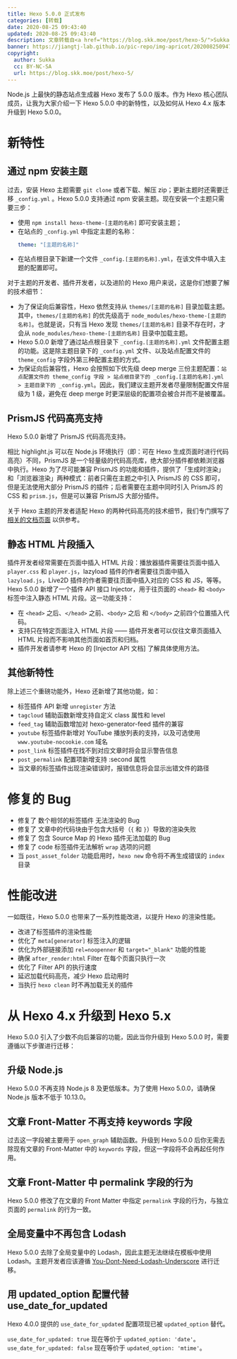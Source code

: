 ```yaml
---
title: Hexo 5.0.0 正式发布
categories: [转载]
date: 2020-08-25 09:43:40
updated: 2020-08-25 09:43:40
description: 文章转载自<a href="https://blog.skk.moe/post/hexo-5/">Sukka</a>，Sukka为hexo 5.0带来了许多特性🎉
banner: https://jiangtj-lab.github.io/pic-repo/img-apricot/20200825094705.png
copyright:
  author: Sukka
  cc: BY-NC-SA
  url: https://blog.skk.moe/post/hexo-5/
---
```


Node.js 上最快的静态站点生成器 Hexo 发布了 5.0.0 版本。作为 Hexo 核心团队成员，让我为大家介绍一下 Hexo 5.0.0 中的新特性，以及如何从 Hexo 4.x 版本升级到 Hexo 5.0.0。

<!-- more -->

# 新特性

## 通过 npm 安装主题

过去，安装 Hexo 主题需要 `git clone` 或者下载、解压 zip；更新主题时还需要迁移 `_config.yml` 。Hexo 5.0.0 支持通过 npm 安装主题。现在安装一个主题只需要三步：

- 使用 `npm install hexo-theme-[主题的名称]` 即可安装主题；
- 在站点的 `_config.yml` 中指定主题的名称：
  ```yml
  theme: "[主题的名称]"
  ```
- 在站点根目录下新建一个文件 `_config.[主题的名称].yml`，在该文件中填入主题的配置即可。

对于主题的开发者、插件开发者，以及进阶的 Hexo 用户来说，这是你们想要了解的技术细节：

- 为了保证向后兼容性，Hexo 依然支持从 `themes/[主题的名称]` 目录加载主题。其中，`themes/[主题的名称]` 的优先级高于 `node_modules/hexo-theme-[主题的名称]`。也就是说，只有当 Hexo 发现 `themes/[主题的名称]` 目录不存在时，才会从 `node_modules/hexo-theme-[主题的名称]` 目录中加载主题。
- Hexo 5.0.0 新增了通过站点根目录下 `_config.[主题的名称].yml` 文件配置主题的功能。这是除主题目录下的 `_config.yml` 文件、以及站点配置文件的 `theme_config` 字段外第三种配置主题的方式。
- 为保证向后兼容性，Hexo 会按照如下优先级 deep merge 三份主题配置：`站点配置文件的 theme_config 字段 > 站点根目录下的 _config.[主题的名称].yml > 主题目录下的 _config.yml`。因此，我们建议主题开发者尽量限制配置文件层级为 1 级，避免在 deep merge 时更深层级的配置项会被合并而不是被覆盖。

## PrismJS 代码高亮支持

Hexo 5.0.0 新增了 PrismJS 代码高亮支持。

相比 highlight.js 可以在 Node.js 环境执行（即：可在 Hexo 生成页面时进行代码高亮）不同，PrismJS 是一个轻量级的代码高亮库，绝大部分插件都依赖浏览器中执行。Hexo 为了尽可能兼容 PrismJS 的功能和插件，提供了「生成时渲染」和「浏览器渲染」两种模式：前者只需在主题之中引入 PrismJS 的 CSS 即可，但是无法使用大部分 PrismJS 的插件；后者需要在主题中同时引入 PrismJS 的 CSS 和 `prism.js`，但是可以兼容 PrismJS 大部分插件。

关于 Hexo 主题的开发者适配 Hexo 的两种代码高亮的技术细节，我们专门撰写了 [相关的文档页面](https://hexo.io/docs/syntax-highlight) 以供参考。

## 静态 HTML 片段插入

插件开发者经常需要在页面中插入 HTML 片段：播放器插件需要往页面中插入 `player.css` 和 `player.js`，lazyload 插件的作者需要往页面中插入 `lazyload.js`，Live2D 插件的作者需要往页面中插入对应的 CSS 和 JS，等等。Hexo 5.0.0 新增了一个插件 API 接口 Injector，用于往页面的 `<head>` 和 `<body>` 标签中注入静态 HTML 片段。这一功能支持：

- 在 `<head>` 之后、`</head>` 之前、`<body>` 之后 和 `</body>` 之前四个位置插入代码。
- 支持只在特定页面注入 HTML 片段 —— 插件开发者可以仅往文章页面插入 HTML 片段而不影响其他页面如首页和归档。
- 插件开发者请参考 Hexo 的 [Injector API 文档] 了解具体使用方法。

## 其他新特性

除上述三个重磅功能外，Hexo 还新增了其他功能，如：

- 标签插件 API 新增 `unregister` 方法
- `tagcloud` 辅助函数新增支持自定义 class 属性和 level
- `feed_tag` 辅助函数增加对 hexo-generator-feed 插件的兼容
- `youtube` 标签插件新增对 YouTube 播放列表的支持，以及可选使用 `www.youtube-nocookie.com` 域名
- `post_link` 标签插件在找不到对应文章时将会显示警告信息
- `post_permalink` 配置项新增支持 :second 属性
- 当文章的标签插件出现渲染错误时，报错信息将会显示出错文件的路径

# 修复的 Bug

- 修复了 数个相邻的标签插件 无法渲染的 Bug
- 修复了 文章中的代码块由于包含大括号（`{` 和 `}`）导致的渲染失败
- 修复了 包含 Source Map 的 Hexo 插件无法加载的 Bug
- 修复了 code 标签插件无法解析 `wrap` 选项的问题
- 当 `post_asset_folder` 功能启用时，`hexo new` 命令将不再生成错误的 `index` 目录

# 性能改进

一如既往，Hexo 5.0.0 也带来了一系列性能改进，以提升 Hexo 的渲染性能。

- 改进了标签插件的渲染性能
- 优化了 `meta[generator]` 标签注入的逻辑
- 优化为外部链接添加 `rel=noopenner` 和 `target="_blank"` 功能的性能
- 确保 `after_render:html` Filter 在每个页面只执行一次
- 优化了 Filter API 的执行速度
- 延迟加载代码高亮，减少 Hexo 启动用时
- 当执行 `hexo clean` 时不再加载无关的插件

# 从 Hexo 4.x 升级到 Hexo 5.x

Hexo 5.0.0 引入了少数不向后兼容的功能，因此当你升级到 Hexo 5.0.0 时，需要遵循以下步骤进行迁移：

## 升级 Node.js

Hexo 5.0.0 不再支持 Node.js 8 及更低版本。为了使用 Hexo 5.0.0，请确保 Node.js 版本不低于 10.13.0。

## 文章 Front-Matter 不再支持 keywords 字段

过去这一字段被主要用于 `open_graph` 辅助函数。升级到 Hexo 5.0.0 后你无需去除现有文章的 Front-Matter 中的 `keywords` 字段，但这一字段将不会再起任何作用。

## 文章 Front-Matter 中 permalink 字段的行为

Hexo 5.0.0 修改了在文章的 Front Matter 中指定 `permalink` 字段的行为，与独立页面的 `permalink` 的行为一致。

## 全局变量中不再包含 Lodash

Hexo 5.0.0 去除了全局变量中的 Lodash，因此主题无法继续在模板中使用 Lodash。主题开发者应该遵循 [You-Dont-Need-Lodash-Underscore](https://github.com/you-dont-need/You-Dont-Need-Lodash-Underscore) 进行迁移。

## 用 updated_option 配置代替 use_date_for_updated

Hexo 4.0.0 提供的 `use_date_for_updated` 配置项现已被 `updated_option` 替代。

`use_date_for_updated: true` 现在等价于 `updated_option: 'date'`。
`use_date_for_updated: false` 现在等价于 `updated_option: 'mtime'`。

